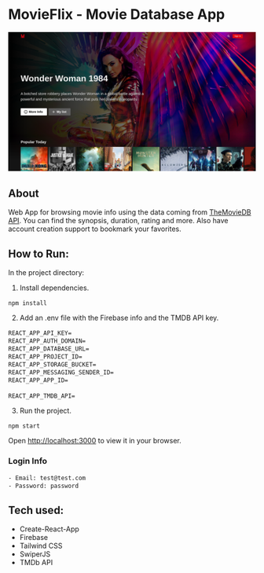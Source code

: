 # MovieFlix - Movie Database App

![](/cover.png)

## About

Web App for browsing movie info using the data coming from [TheMovieDB API](https://www.themoviedb.org/). You can find the synopsis, duration, rating and more. Also have account creation support to bookmark your favorites.

## How to Run:

In the project directory:

1. Install dependencies.

```
npm install
```

2. Add an .env file with the Firebase info and the TMDB API key.

```
REACT_APP_API_KEY=
REACT_APP_AUTH_DOMAIN=
REACT_APP_DATABASE_URL=
REACT_APP_PROJECT_ID=
REACT_APP_STORAGE_BUCKET=
REACT_APP_MESSAGING_SENDER_ID=
REACT_APP_APP_ID=

REACT_APP_TMDB_API=
```

3. Run the project.

```
npm start
```

Open [http://localhost:3000](http://localhost:3000) to view it in your browser.

### Login Info

```
- Email: test@test.com
- Password: password
```

## Tech used:

- Create-React-App
- Firebase
- Tailwind CSS
- SwiperJS
- TMDb API
